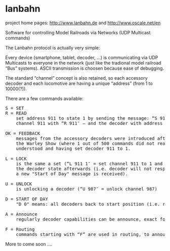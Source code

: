 lanbahn
=======

project home pages:    http://www.lanbahn.de  and   http://www.oscale.net/en

Software for controlling Model Railroads via Networks (UDP Multicast commands)

The Lanbahn protocol is actually very simple:

Every device (smartphone, tablet, decoder, …) is communicating via UDP Multicasts to everyone 
in the network (just like the tradional model railroad “Bus” systems). ASCII transmission 
is choosen because ease of debugging.

The standard “channel” concept is also retained, so each accessory decoder and each locomotive are having a unique “address” (from 1 to 10000(?)).

There are a few commands available:

<pre>
S = SET 
R = READ 
    set address 911 to state 1 by sending the message: “S 911 1″. Trigger reading of 
    channel 911 with “R 911″ – and the decoder with address 911 will respond with it’s current state “S 911 1″.

OK = FEEDBACK 
    messages from the accessory decoders were introduced after the experience of a noisy environment at
    the Warley Show (where 1 out of 500 commands did not reach the accessory) – “OK 911 1″ meaning: command 
    understood and having set decoder 911 to 1.

L = LOCK
    is the same a set (“L 911 1″ = set channel 911 to 1 and lock the decoder), except that it locks 
    the decoder state afterwards (i.e. decoder will not respond to a new “SET” until it is unlocked again or
    a new "Start of Day" message is received).

U = UNLOCK 
    is unlocking a decoder (“U 987″ = unlock channel 987)
    
D = START OF DAY
    "D 0" means: all decoders back to start position (i.e. red for signal, closed for turnouts)
    
A = Announce
    regularly decoder capabilities can be announce, exact format still unclear

F = Routing
    commands starting with “F” are used in routing, to announce that a route was set or cleared.
</pre>

More to come soon ....


